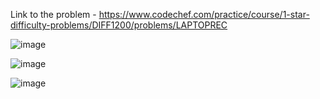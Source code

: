 Link to the problem - https://www.codechef.com/practice/course/1-star-difficulty-problems/DIFF1200/problems/LAPTOPREC


![image](https://github.com/Haleshot/Competitive-Programming/assets/57552973/b4ed2802-ad95-4c27-aa0a-91ceb7e6bca1)


![image](https://github.com/Haleshot/Competitive-Programming/assets/57552973/91532a1e-d943-4a42-b576-df20337d28c4)

![image](https://github.com/Haleshot/Competitive-Programming/assets/57552973/74cd477b-f449-4405-8985-f464331aab21)
